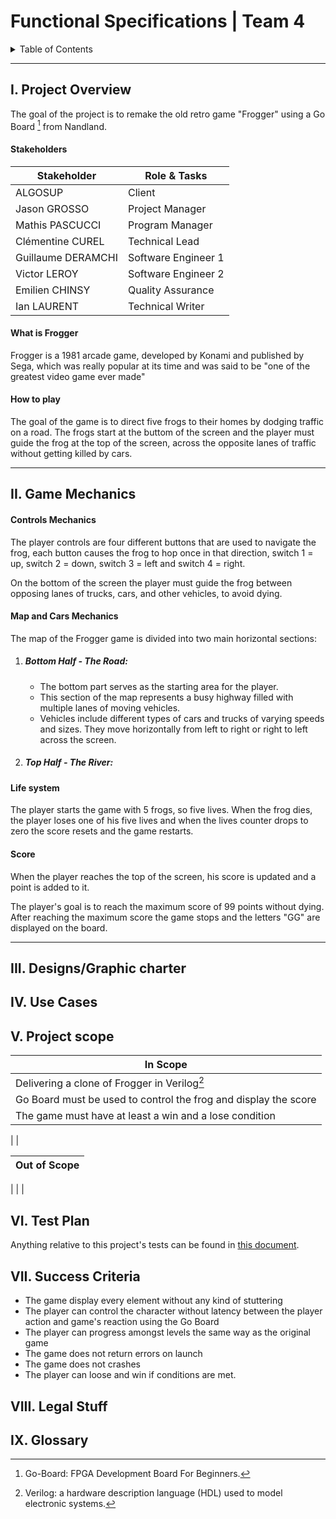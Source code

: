 # Functional Specifications | Team 4

<details>
<summary>Table of Contents</summary>

- [Functional Specifications | Team 4](#functional-specifications--team-4)
    - [I. Project Overview](#i-project-overview)
        - [Stakeholders](#stakeholders)
        - [What is Frogger](#what-is-frogger)
        - [How to play](#how-to-play)
    - [II. Game Mechanics](#ii-game-mechanics)
        - [Controls Mechanics](#controls-mechanics)
        - [Map and Cars Mechanics](#map-and-cars-mechanics)
            - [1. Bottom Half - The Road](#bottom-half---the-road)
            - [2. Top Half - The River](#top-half---the-river)
        - [Life system](#life-system)
        - [Score](#score)
    - [III. Designs/Graphic charter](#iii-designsgraphic-charter)
    - [IV. Use Cases](#iv-use-cases)
    - [V. Project scope](#v-project-scope)
    - [VI. Test Plan](#vi-test-plan)
    - [VII. Success Criteria](#vii-success-criteria)
    - [VIII. Legal Stuff](#viii-legal-stuff)
    - [IX. Glossary](#ix-glossary)
</details>

---

## I. Project Overview

The goal of the project is to remake the old retro game "Frogger" using a Go Board [^1] from Nandland.

#### Stakeholders

| Stakeholder                             | Role & Tasks             |
|-----------------------------------------|--------------------------|
|ALGOSUP                                  | Client                   |
|Jason	GROSSO	                          |Project Manager           |
|Mathis	PASCUCCI	                      |Program Manager           |
|Clémentine	CUREL	                      |Technical Lead            |
|Guillaume	DERAMCHI	                  |Software Engineer 1       |
|Victor	LEROY	                          |Software Engineer 2       |
|Emilien	CHINSY	                      |Quality Assurance         |
|Ian	LAURENT	                          |Technical Writer          |

#### What is Frogger

Frogger is a 1981 arcade game, developed by Konami and published by Sega, which was really popular at its time and was said to be "one of the greatest video game ever made"

#### How to play

The goal of the game is to direct five frogs to their homes by dodging traffic on a road.
The frogs start at the buttom of the screen and the player must guide the frog at the top of the screen, across the opposite lanes of traffic without getting killed by cars.

---
## II. Game Mechanics

#### Controls Mechanics
The player controls are four different buttons that are used to navigate the frog, each button causes the frog to hop once in that direction, switch 1 = up, switch 2 = down, switch 3 = left and switch 4 = right. 

On the bottom of the screen the player must guide the frog between opposing lanes of trucks, cars, and other vehicles, to avoid dying.

#### Map and Cars Mechanics 

The map of the Frogger game is divided into two main horizontal sections:

1. ##### Bottom Half - The Road:

    - The bottom part serves as the starting area for the player.
    - This section of the map represents a busy highway filled with multiple lanes of moving vehicles.
    - Vehicles include different types of cars and trucks of varying speeds and sizes. They move horizontally from left to right or right to left across the screen.
   
2. ##### Top Half - The River:



#### Life system
The player starts the game with 5 frogs, so five lives. When the frog dies, the player loses one of his five lives and when the lives counter drops to zero the score resets and the game restarts.

#### Score
When the player reaches the top of the screen, his score is updated and a point is added to it. 

The player's goal is to reach the maximum score of 99 points without dying. After reaching the maximum score the game stops and the letters "GG" are displayed on the board.

---



## III. Designs/Graphic charter

## IV. Use Cases

## V. Project scope

| In Scope |
|---|
|Delivering a clone of Frogger in Verilog[^2]|
|Go Board must be used to control the frog and display the score
|The game must have at least a win and a lose condition
|
|



| Out of Scope |
|---|
|
|
|


## VI. Test Plan
Anything relative to this project's tests can be found in [this document](./TestPlan.md).


## VII. Success Criteria
- The game display every element without any kind of stuttering
- The player can control the character without latency between the player action and game's reaction using the Go Board
- The player can progress amongst levels the same way as the original game
- The game does not return errors on launch
- The game does not crashes
- The player can loose and win if conditions are met.


## VIII. Legal Stuff

## IX. Glossary
[^1]: Go-Board: FPGA Development Board For Beginners.
[^2]: Verilog: a hardware description language (HDL) used to model electronic systems.


